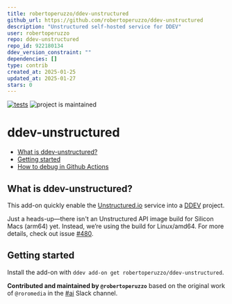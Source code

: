 ```yaml
---
title: robertoperuzzo/ddev-unstructured
github_url: https://github.com/robertoperuzzo/ddev-unstructured
description: "Unstructured self-hosted service for DDEV"
user: robertoperuzzo
repo: ddev-unstructured
repo_id: 922180134
ddev_version_constraint: ""
dependencies: []
type: contrib
created_at: 2025-01-25
updated_at: 2025-01-27
stars: 0
---
```


[![tests](https://github.com/robertoperuzzo/ddev-unstructured/actions/workflows/tests.yml/badge.svg)](https://github.com/robertoperuzzo/ddev-unstructured/actions/workflows/tests.yml) ![project is maintained](https://img.shields.io/maintenance/yes/2025.svg)

# ddev-unstructured <!-- omit in toc -->

* [What is ddev-unstructured?](#what-is-ddev-add-on-template)
* [Getting started](#getting-started)
* [How to debug in Github Actions](https://github.com/robertoperuzzo/ddev-unstructured/blob/main/./README_DEBUG.md)

## What is ddev-unstructured?

This add-on quickly enable the [Unstructured.io](https://unstructured.io/) service into a [DDEV](https://ddev.readthedocs.io) project.

Just a heads-up—there isn't an Unstructured API image build for Silicon Macs (arm64) yet. 
Instead, we’re using the build for Linux/amd64. For more details, check out issue [#480](https://github.com/Unstructured-IO/unstructured-api/issues/480).

## Getting started

Install the add-on with `ddev add-on get robertoperuzzo/ddev-unstructured`.

**Contributed and maintained by `@robertoperuzzo`** based on the original work of `@roromedia` in the [#ai](https://drupal.slack.com/archives/CDL2YPBNX/p1737148106043569?thread_ts=1737114857.811289&cid=CDL2YPBNX) Slack channel.
